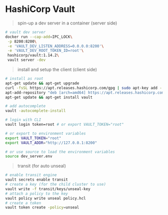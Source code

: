# HashiCorp Vault

> spin-up a dev server in a container (server side)

```bash
# vault dev server
docker run --cap-add=IPC_LOCK\
 -p 8200:8200\
 -e 'VAULT_DEV_LISTEN_ADDRESS=0.0.0.0:8200'\
 -e 'VAULT_DEV_ROOT_TOKEN_ID=root'\
 hashicorp/vault:1.14.2\
 vault server -dev
```

> install and setup the client (client side)

```bash
# install as root
apt-get update && apt-get upgrade
curl -fsSL https://apt.releases.hashicorp.com/gpg | sudo apt-key add -
apt-add-repository "deb [arch=amd64] https://apt.releases.hashicorp.com $(lsb_release -cs) main"
apt-get update && apt-get install vault

# add autocomplete
vault -autocomplete-install

# login with CLI
vault login token=root # or export VAULT_TOKEN="root"

# or export to environment variables
export VAULT_TOKEN="root"
export VAULT_ADDR="http://127.0.0.1:8200"

# or use source to load the environment variables
source dev_server.env
```

> transit (for auto unseal)

```bash
# enable transit engine
vault secrets enable transit
# create a key (for the child cluster to use)
vault write -f transit/keys/unseal-key
# attach a policy to the key
vault policy write unseal policy.hcl
# create a token
vault token create -policy=unseal
```
